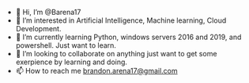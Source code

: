 - 👋 Hi, I’m @Barena17
- 👀 I’m interested in Artificial Intelligence, Machine learning, Cloud Development. 
- 🌱 I’m currently learning Python, windows servers 2016 and 2019, and powershell. Just want to learn. 
- 💞️ I’m looking to collaborate on anything just want to get some exerpience by learning and doing. 
- 📫 How to reach me brandon.arena17@gmail.com

<!---
Barena17/Barena17 is a ✨ special ✨ repository because its `README.md` (this file) appears on your GitHub profile.
You can click the Preview link to take a look at your changes.
--->

